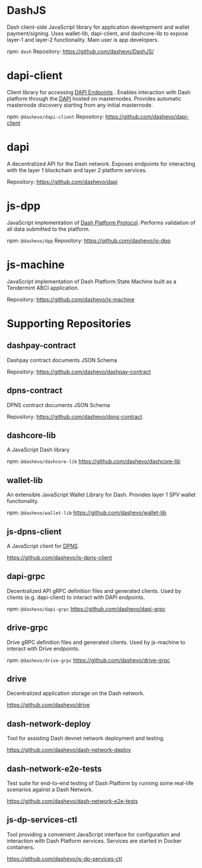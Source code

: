 # DashJS

Dash client-side JavaScript library for application development and wallet payment/signing. Uses wallet-lib, dapi-client, and dashcore-lib to expose layer-1 and layer-2 functionality. Main user is app developers.

npm: `dash`
Repository: https://github.com/dashevo/DashJS/

# dapi-client
Client library for accessing [DAPI Endpoints](reference-dapi-endpoints) . Enables interaction with Dash platform through the [DAPI](explanation-dapi) hosted on masternodes. Provides automatic masternode discovery starting from any initial masternode.

npm: `@dashevo/dapi-client`
Repository: https://github.com/dashevo/dapi-client

# dapi
A decentralized API for the Dash network. Exposes endpoints for interacting with the layer 1 blockchain and layer 2 platform services.

Repository: https://github.com/dashevo/dapi

# js-dpp
JavaScript implementation of [Dash Platform Protocol](explanation-platform-protocol). Performs validation of all data submitted to the platform.

npm: `@dashevo/dpp`
Repository: https://github.com/dashevo/js-dpp

# js-machine
JavaScript implementation of Dash Platform State Machine built as a Tendermint ABCI application.

Repository: https://github.com/dashevo/js-machine

# Supporting Repositories

## dashpay-contract
Dashpay contract documents JSON Schema

Repository: https://github.com/dashevo/dashpay-contract

## dpns-contract
DPNS contract documents JSON Schema

Repository: https://github.com/dashevo/dpns-contract

## dashcore-lib
A JavaScript Dash library

npm: `@dashevo/dashcore-lib`
https://github.com/dashevo/dashcore-lib

## wallet-lib
An extensible JavaScript Wallet Library for Dash. Provides layer 1 SPV wallet functionality.

npm: `@dashevo/wallet-lib`
https://github.com/dashevo/wallet-lib

## js-dpns-client
A JavaScript client for [DPNS](explanation-dpns).

https://github.com/dashevo/js-dpns-client

## dapi-grpc
Decentralized API gRPC definition files and generated clients. Used by clients (e.g. dapi-client) to interact with DAPI endpoints.

npm: `@dashevo/dapi-grpc`
https://github.com/dashevo/dapi-grpc

## drive-grpc
Drive gRPC definition files and generated clients. Used by js-machine to interact with Drive endpoints.

npm: `@dashevo/drive-grpc`
https://github.com/dashevo/drive-grpc

## drive
Decentralized application storage on the Dash network.

https://github.com/dashevo/drive

## dash-network-deploy
Tool for assisting Dash devnet network deployment and testing.

https://github.com/dashevo/dash-network-deploy

## dash-network-e2e-tests
Test suite for end-to-end testing of Dash Platform by running some real-life scenarios against a Dash Network.

https://github.com/dashevo/dash-network-e2e-tests

## js-dp-services-ctl
Tool providing a convenient JavaScript interface for configuration and interaction with Dash Platform services. Services are started in Docker containers.

https://github.com/dashevo/js-dp-services-ctl
